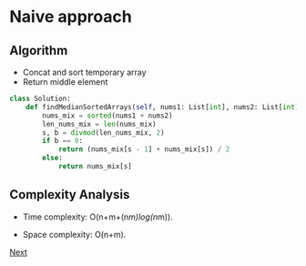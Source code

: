# Naive approach

## Algorithm

* Concat and sort temporary array
* Return middle element

```python
class Solution:
    def findMedianSortedArrays(self, nums1: List[int], nums2: List[int]) -> float:
        nums_mix = sorted(nums1 + nums2)
        len_nums_mix = len(nums_mix)
        s, b = divmod(len_nums_mix, 2)
        if b == 0:
            return (nums_mix[s - 1] + nums_mix[s]) / 2
        else:
            return nums_mix[s]
```

## Complexity Analysis

* Time complexity: O(n+m+(n*m)log(n*m)). 

* Space complexity: O(n+m). 

[Next](solution2.md)